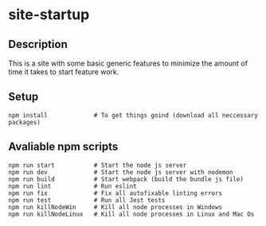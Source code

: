 # site-startup

## Description
This is a site with some basic generic features to minimize the amount of time it takes to start feature work.

## Setup
```
npm install             # To get things goind (download all neccessary packages)
```
## Avaliable npm scripts

```
npm run start           # Start the node js server
npm run dev             # Start the node js server with nodemon
npm run build           # Start webpack (build the bundle js file)
npm run lint            # Run eslint
npm run fix             # Fix all autofixable linting errors
npm run test            # Run all Jest tests
npm run killNodeWin     # Kill all node processes in Windows
npm run killNodeLinux   # Kill all node processes in Linux and Mac Os
```
